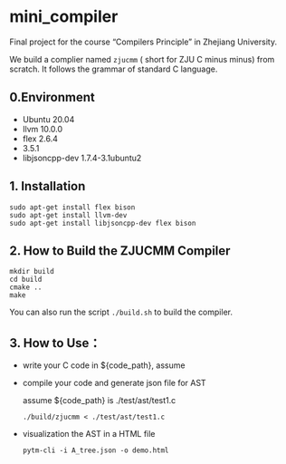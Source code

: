 # mini_compiler

Final project for the course  “Compilers Principle” in Zhejiang University.

We build a complier named `zjucmm` ( short for ZJU C minus minus) from scratch. It follows the grammar of standard C language.

## 0.Environment

* Ubuntu 20.04
* llvm 10.0.0
* flex 2.6.4
* 3.5.1
* libjsoncpp-dev 1.7.4-3.1ubuntu2

## 1. Installation

```shell
sudo apt-get install flex bison
sudo apt-get install llvm-dev 
sudo apt-get install libjsoncpp-dev flex bison
```

## 2. How to Build the ZJUCMM Compiler

```shell
mkdir build
cd build
cmake ..
make
```
You can also run the script `./build.sh` to build the compiler.  
## 3. How to Use：

* write your C code in ${code_path}, assume 

* compile your code and generate json file for AST

  assume ${code_path} is ./test/ast/test1.c 

  ```
  ./build/zjucmm < ./test/ast/test1.c 
  ```

* visualization the AST in a HTML file

  ```shell
  pytm-cli -i A_tree.json -o demo.html
  ```

  